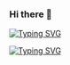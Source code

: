 ### Hi there 👋

[![Typing SVG](https://readme-typing-svg.demolab.com/?lines=First+line+of+text;Second+line+of+text)](https://git.io/typing-svg)

[![Typing SVG](https://readme-typing-svg.demolab.com?font=Fira+Code&weight=500&pause=1000&color=F73333&center=true&width=435&lines=Hi%2C+I'm+Ngo+Van+Dung)](https://git.io/typing-svg)
<!--
**Dung-Bap/Dung-Bap** is a ✨ _special_ ✨ repository because its `README.md` (this file) appears on your GitHub profile.

Here are some ideas to get you started:

- 🔭 I’m currently working on ...
- 🌱 I’m currently learning ...
- 👯 I’m looking to collaborate on ...
- 🤔 I’m looking for help with ...
- 💬 Ask me about ...
- 📫 How to reach me: ...
- 😄 Pronouns: ...
- ⚡ Fun fact: ...
-->
